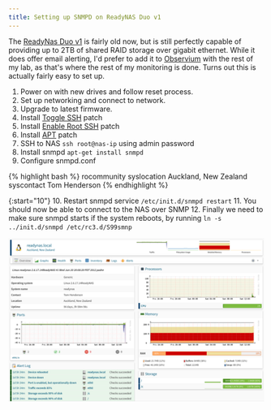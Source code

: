 ```yaml
---
title: Setting up SNMPD on ReadyNAS Duo v1
---
```


The [ReadyNas Duo v1](https://www.netgear.com/support/product/RND2000v1_(ReadyNAS_Duo_v1).aspx) is fairly old now, but is still perfectly capable of providing up to 2TB of shared RAID storage over gigabit ethernet. While it does offer email alerting, I'd prefer to add it to [Observium](http://www.observium.org/) with the rest of my lab, as that's where the rest of my monitoring is done. Turns out this is actually fairly easy to set up.

1. Power on with new drives and follow reset process.
2. Set up networking and connect to network.
3. Upgrade to latest firmware.
4. Install [Toggle SSH](http://www.downloads.netgear.com/files/ReadyNAS/ADDON/4.1.3+/ToggleSSH_1.0.bin) patch
5. Install [Enable Root SSH](http://www.downloads.netgear.com/files/ReadyNAS/ADDON/4.1.3+/EnableRootSSH_1.0.bin) patch
6. Install [APT](http://www.downloads.netgear.com/files/ReadyNAS/ADDON/4.1.3+/APT_1.0.bin) patch
7. SSH to NAS `ssh root@nas-ip` using admin password
8. Install snmpd `apt-get install snmpd`
9. Configure snmpd.conf

{% highlight bash %}
rocommunity <secret>
syslocation Auckland, New Zealand
syscontact Tom Henderson
{% endhighlight %}

{:start="10"}
10. Restart snmpd service `/etc/init.d/snmpd restart`
11. You should now be able to connect to the NAS over SNMP
12. Finally we need to make sure snmpd starts if the system reboots, by running `ln -s ../init.d/snmpd /etc/rc3.d/S99smnp`

![ReadyNAS in Observium](/assets/images/posts/readynas_snmp.png)